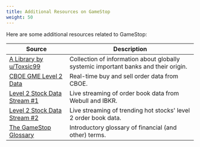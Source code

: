```yaml
---
title: Additional Resources on GameStop
weight: 50
---
```


Here are some additional resources related to GameStop:

| Source | Description |
|---|---|
| [A Library by u/Toxsic99](https://www.dropbox.com/sh/3rklqc7890zhwsp/AADtBzM_3LfIDkwvIH8L7mg8a?dl=0) | Collection of information about globally systemic important banks and their origin. |
| [CBOE GME Level 2 Data](https://www.cboe.com/us/equities/market_statistics/book/GME/) | Real-time buy and sell order data from CBOE. |
| [Level 2 Stock Data Stream #1](https://www.youtube.com/channel/UCdwwRjEyseTOUYxUWZn2Uqw) | Live streaming of order book data from Webull and IBKR. |
| [Level 2 Stock Data Stream #2](https://www.youtube.com/c/StocksLevel2) | Live streaming of trending hot stocks' level 2 order book data. |
| [The GameStop Glossary](https://www.reddit.com/r/GME/comments/mvbjmk/gamestop_glossary/) | Introductory glossary of financial (and other) terms. |
